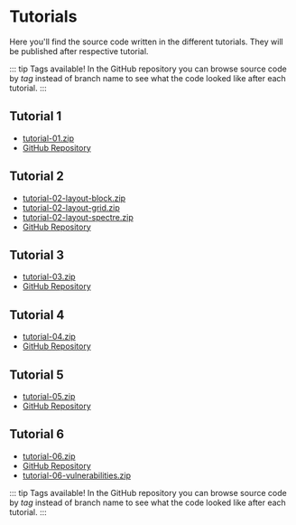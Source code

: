 <SetTitle title="Web Development Fundamentals 2021" />

# Tutorials
Here you'll find the source code written in the different tutorials. They will be published after respective tutorial.

::: tip Tags available!
In the GitHub repository you can browse source code by *tag* instead of branch name to see what the code looked like after each tutorial.
:::

## Tutorial 1
* [tutorial-01.zip](./files/tutorial-01.zip)
* [GitHub Repository](https://github.com/PeppeL-G/peter-ab-website/)

## Tutorial 2
* [tutorial-02-layout-block.zip](./files/tutorial-02-layout-block.zip)
* [tutorial-02-layout-grid.zip](./files/tutorial-02-layout-grid.zip)
* [tutorial-02-layout-spectre.zip](./files/tutorial-02-layout-spectre.zip)
* [GitHub Repository](https://github.com/PeppeL-G/peter-ab-website/)

## Tutorial 3
* [tutorial-03.zip](./files/tutorial-03.zip)
* [GitHub Repository](https://github.com/PeppeL-G/peter-ab-website/)

## Tutorial 4
* [tutorial-04.zip](./files/tutorial-04.zip)
* [GitHub Repository](https://github.com/PeppeL-G/peter-ab-website/)

## Tutorial 5
* [tutorial-05.zip](./files/tutorial-05.zip)
* [GitHub Repository](https://github.com/PeppeL-G/peter-ab-website/)

## Tutorial 6
* [tutorial-06.zip](./files/tutorial-06.zip)
* [GitHub Repository](https://github.com/PeppeL-G/peter-ab-website/)
* [tutorial-06-vulnerabilities.zip](./files/tutorial-06-vulnerabilities.zip)

::: tip Tags available!
In the GitHub repository you can browse source code by *tag* instead of branch name to see what the code looked like after each tutorial.
:::